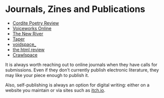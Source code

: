 # Journals, Zines and Publications

- [Cordite Poetry Review](http://cordite.org.au/)
- [Voiceworks Online](https://www.voiceworksmag.com.au/online)
- [The New River](https://thenewriver.us/)
- [Taper](https://taper.badquar.to/)
- [voidspace_](https://voidspacezine.com/)
- [the html review](https://thehtml.review/)
- [Crawlspace](https://crawlspace.cool/)

It is always worth reaching out to online journals when they have calls for submissions. Even if they don’t currently publish electronic literature, they may like your piece enough to publish it.

Also, self-publishing is always an option for digital writing: either on a website you maintain or via sites such as [itch.io](https://itch.io/).
